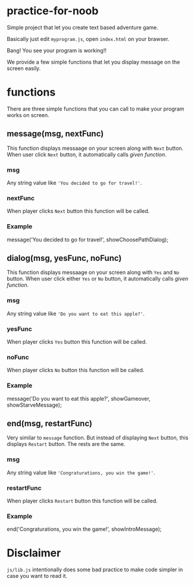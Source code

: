 # practice-for-noob

Simple project that let you create text based adventure game.

Basically just edit `myprogram.js`, open `index.html` on your brawser.

Bang! You see your program is working!!

We provide a few simple functions that let you display message on the screen easily.


# functions

There are three simple functions that you can call to make your program works on screen.

## message(msg, nextFunc)

This function displays messaage on your screen along with `Next` button.
When user click `Next` button, it automatically calls *given function*.

### msg

Any string value like `'You decided to go for travel!'`.

### nextFunc

When player clicks `Next` button this function will be called.

### Example

message('You decided to go for travel!', showChoosePathDialog);


## dialog(msg, yesFunc, noFunc)

This function displays messaage on your screen along with `Yes` and `No` button.
When user click either `Yes` or `No` button, it automatically calls *given function*.

### msg

Any string value like `'Do you want to eat this apple?'`.

### yesFunc

When player clicks `Yes` button this function will be called.

### noFunc

When player clicks `No` button this function will be called.


### Example

message('Do you want to eat this apple?', showGameover, showStarveMessage);



## end(msg, restartFunc)

Very similar to `message` function. But instead of displaying `Next` button, this displays `Restart` button.
The rests are the same.

### msg

Any string value like `'Congraturations, you win the game!'`.

### restartFunc

When player clicks `Restart` button this function will be called.

### Example

end('Congraturations, you win the game!', showIntroMessage);



# Disclaimer
`js/lib.js` intentionally does some bad practice to make code simpler in case you want to read it.
